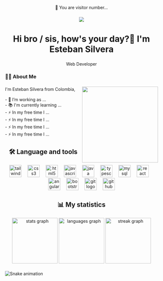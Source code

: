<p align="center">👀 You are visitor number...</p>

###

<div align="center">
  <img src="https://profile-counter.glitch.me/EstebanSilvera/count.svg?"  />
</div>

###

<h1 align="center">Hi bro / sis, how's your day?👋 I'm Esteban Silvera</h1>

###

<p align="center">Web Developer</p>

###

<h3 align="left">👩‍💻  About Me</h3>

###

<img align="right" height="250" src="https://i.pinimg.com/originals/70/80/4f/70804f7e25b11f29db904f2fa7b4cd9d.gif"  />

###

<p align="left">I'm Esteban Silvera from Colombia, <br><br>- 🔭 I’m working as ...<br>- 📚 I'm currently learning ...<br>- ⚡ In my free time I ...<br>- ⚡ In my free time I ...<br>- ⚡ In my free time I ...<br>- ⚡ In my free time I ...</p>

###

<h2 align="center">🛠 Language and tools</h2>

###

<div align="center">
  <img src="https://cdn.jsdelivr.net/gh/devicons/devicon/icons/tailwindcss/tailwindcss-original-wordmark.svg" height="40" alt="tailwindcss logo"  />
  <img width="12" />
  <img src="https://cdn.jsdelivr.net/gh/devicons/devicon/icons/css3/css3-original.svg" height="40" alt="css3 logo"  />
  <img width="12" />
  <img src="https://cdn.jsdelivr.net/gh/devicons/devicon/icons/html5/html5-original.svg" height="40" alt="html5 logo"  />
  <img width="12" />
  <img src="https://cdn.jsdelivr.net/gh/devicons/devicon/icons/javascript/javascript-original.svg" height="40" alt="javascript logo"  />
  <img width="12" />
  <img src="https://cdn.jsdelivr.net/gh/devicons/devicon/icons/java/java-original.svg" height="40" alt="java logo"  />
  <img width="12" />
  <img src="https://cdn.jsdelivr.net/gh/devicons/devicon/icons/typescript/typescript-original.svg" height="40" alt="typescript logo"  />
  <img width="12" />
  <img src="https://cdn.jsdelivr.net/gh/devicons/devicon/icons/mysql/mysql-original.svg" height="40" alt="mysql logo"  />
  <img width="12" />
  <img src="https://cdn.jsdelivr.net/gh/devicons/devicon/icons/react/react-original.svg" height="40" alt="react logo"  />
  <img width="12" />
  <img src="https://cdn.jsdelivr.net/gh/devicons/devicon/icons/angularjs/angularjs-original.svg" height="40" alt="angularjs logo"  />
  <img width="12" />
  <img src="https://cdn.jsdelivr.net/gh/devicons/devicon/icons/bootstrap/bootstrap-original.svg" height="40" alt="bootstrap logo"  />
  <img width="12" />
  <img src="https://cdn.jsdelivr.net/gh/devicons/devicon/icons/git/git-original.svg" height="40" alt="git logo"  />
  <img width="12" />
  <img src="https://cdn.jsdelivr.net/gh/devicons/devicon/icons/github/github-original.svg" height="40" alt="github logo"  />
</div>

###

<h2 align="center">📊 My statistics</h2>

###

<div align="center">
  <img src="https://github-readme-stats.vercel.app/api?username=EstebanSilvera&hide_title=false&hide_rank=false&show_icons=true&include_all_commits=true&count_private=true&disable_animations=false&theme=dracula&locale=en&hide_border=false&order=1" height="150" alt="stats graph"  />
  <img src="https://github-readme-stats.vercel.app/api/top-langs?username=EstebanSilvera&locale=en&hide_title=false&layout=compact&card_width=320&langs_count=5&theme=dracula&hide_border=false&order=2" height="150" alt="languages graph"  />
  <img src="https://streak-stats.demolab.com?user=EstebanSilvera&locale=en&mode=daily&theme=dracula&hide_border=false&border_radius=5&order=3" height="150" alt="streak graph"  />
</div>

###

<img src="https://raw.githubusercontent.com/EstebanSilvera/EstebanSilvera/output/snake.svg" alt="Snake animation" />

###

